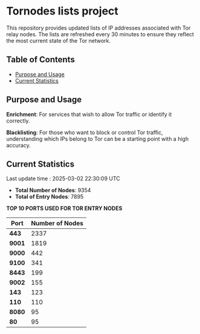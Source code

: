 # Tornodes lists project

This repository provides updated lists of IP addresses associated with Tor relay nodes. The lists are refreshed every 30 minutes to ensure they reflect the most current state of the Tor network.

## Table of Contents

- [Purpose and Usage](#purpose-and-usage)
- [Current Statistics](#current-statistics)


## Purpose and Usage

**Enrichment**: For services that wish to allow Tor traffic or identify it correctly.

**Blacklisting**: For those who want to block or control Tor traffic, understanding which IPs belong to Tor can be a starting point with a high accuracy.

## Current Statistics

Last update time : 2025-03-02 22:30:09 UTC

- **Total Number of Nodes**: 9354
- **Total of Entry Nodes**: 7895

**TOP 10 PORTS USED FOR TOR ENTRY NODES**

| **Port** | **Number of Nodes** |
|------|-----------------|
| **443**   | 2337  |
| **9001**   | 1819  |
| **9000**   | 442  |
| **9100**   | 341  |
| **8443**   | 199  |
| **9002**   | 155  |
| **143**   | 123  |
| **110**   | 110  |
| **8080**   | 95  |
| **80**   | 95  |

